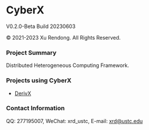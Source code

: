 # CyberX
V0.2.0-Beta Build 20230603

© 2021-2023 Xu Rendong. All Rights Reserved.

### Project Summary
Distributed Heterogeneous Computing Framework.

### Projects using CyberX
+ [DerivX](https://github.com/xurendong/derivx)

### Contact Information
QQ: 277195007, WeChat: xrd_ustc, E-mail: xrd@ustc.edu
